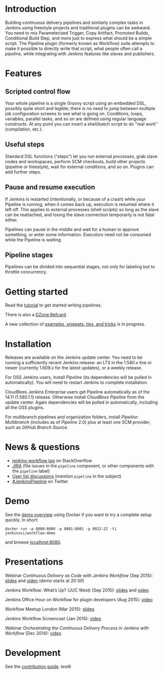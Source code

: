 # Introduction

Building continuous delivery pipelines and similarly complex tasks in Jenkins using freestyle projects and traditional plugins can be awkward.
You need to mix Parameterized Trigger, Copy Artifact, Promoted Builds, Conditional Build Step, and more just to express what should be a simple script.
The Pipeline plugin (formerly known as Workflow) suite attempts to make it possible to directly write that script, what people often call a _pipeline_, while integrating with Jenkins features like slaves and publishers.

# Features

## Scripted control flow

Your whole pipeline is a single Groovy script using an embedded DSL, possibly quite short and legible; there is no need to jump between multiple job configuration screens to see what is going on.
Conditions, loops, variables, parallel tasks, and so on are defined using regular language constructs.
At any point you can insert a shell/batch script to do “real work” (compilation, etc.).

## Useful steps

Standard DSL functions (“steps”) let you run external processes, grab slave nodes and workspaces, perform SCM checkouts, build other projects (pipeline or freestyle), wait for external conditions, and so on.
Plugins can add further steps.

## Pause and resume execution

If Jenkins is restarted (intentionally, or because of a crash) while your Pipeline is running, when it comes back up, execution is resumed where it left off.
This applies to external processes (shell scripts) so long as the slave can be reattached, and losing the slave connection temporarily is not fatal either.

Pipelines can pause in the middle and wait for a human to approve something, or enter some information.
Executors need not be consumed while the Pipeline is waiting.

## Pipeline stages

Pipelines can be divided into sequential stages, not only for labeling but to throttle concurrency.

# Getting started

Read the [tutorial](TUTORIAL.md) to get started writing pipelines.

There is also a [DZone Refcard](https://dzone.com/refcardz/continuous-delivery-with-jenkins-workflow).

A new collection of [examples, snippets, tips, and tricks](https://github.com/jenkinsci/pipeline-examples) is in progress.

# Installation

Releases are available on the Jenkins update center.
You need to be running a sufficiently recent Jenkins release: an LTS in the 1.580.x line or newer (currently 1.609.x for the latest updates), or a weekly release.

For OSS Jenkins users, install _Pipeline_ (its dependencies will be pulled in automatically).
You will need to restart Jenkins to complete installation.

CloudBees Jenkins Enterprise users get Pipeline automatically as of the 14.11 (1.580.1.1) release.
Otherwise install _CloudBees Pipeline_ from the update center.
Again dependencies will be pulled in automatically, including all the OSS plugins.

For multibranch pipelines and organization folders, install _Pipeline: Multibranch_ (includes as of _Pipeline_ 2.0) plus at least one SCM provider, such as _GitHub Branch Source_.

# News & questions

* [jenkins-workflow tag](http://stackoverflow.com/tags/jenkins-workflow) on StackOverflow
* [JIRA](https://issues.jenkins-ci.org/issues/?jql=project%20%3D%20JENKINS%20AND%20resolution%20%3D%20Unresolved%20AND%20%28component%20in%20%28pipeline%2C%20pipeline-build-step-plugin%2C%20pipeline-graph-analysis-plugin%2C%20pipeline-input-step-plugin%2C%20pipeline-milestone-step-plugin%2C%20pipeline-stage-step-plugin%2C%20pipeline-stage-view-plugin%2C%20workflow-aggregator-plugin%2C%20workflow-api-plugin%2C%20workflow-basic-steps-plugin%2C%20workflow-cps-global-lib-plugin%2C%20workflow-cps-plugin%2C%20workflow-durable-task-step-plugin%2C%20workflow-job-plugin%2C%20workflow-multibranch-plugin%2C%20workflow-scm-step-plugin%2C%20workflow-step-api-plugin%2C%20workflow-support-plugin%29%20OR%20labels%20in%20%28pipeline%29%29%20ORDER%20BY%20component%20ASC%2C%20key%20DESC&mode=hide) (file issues in the `pipeline` component, or other components with the `pipeline` label)
* [User list discussions](https://groups.google.com/forum/#!topicsearchin/jenkinsci-users/pipeline) (mention `pipeline` in the subject)
* [#JenkinsPipeline](https://twitter.com/hashtag/JenkinsPipeline) on Twitter

# Demo

See the [demo overview](https://github.com/jenkinsci/workflow-aggregator-plugin/blob/master/demo/README.md) using Docker if you want to try a complete setup quickly. In short:

    docker run -p 8080:8080 -p 8081:8081 -p 8022:22 -ti jenkinsci/workflow-demo

and browse [localhost:8080](http://localhost:8080/).

# Presentations

Webinar _Continuous Delivery as Code with Jenkins Workflow_ (Sep 2015): [slides](https://www.cloudbees.com/sites/default/files/webinar-_continuous_delivery_as_code_with_jenkins_workflow.pdf) and [video](https://youtu.be/Q2pZdzaaCXg) (demo starts at 20:30)

Jenkins Workflow: What’s Up? (JUC West) (Sep 2015): [slides](http://www.slideshare.net/jgcloudbees/juc-west-15-jenkins-workflow-whats-up) and [video](https://youtu.be/VkIzoU7zYzE)

Jenkins Office Hour on Workflow for plugin developers (Aug 2015): [video](https://www.youtube.com/watch?v=4zdy7XGx3PA)

Workflow Meetup London (Mar 2015): [slides](http://www.slideshare.net/jgcloudbees/london-workflow-summit-kkjg)

Jenkins Workflow Screencast (Jan 2015): [video](https://www.youtube.com/watch?v=Welwf1wTU-w)

Webinar _Orchestrating the Continuous Delivery Process in Jenkins with Workflow_ (Dec 2014): [video](http://youtu.be/ZqfiW8eVcuQ)

# Development

See the [contribution guide](CONTRIBUTING.md).
test6
